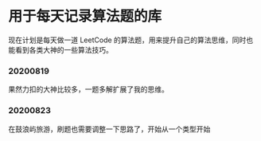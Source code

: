 # 用于每天记录算法题的库

现在计划是每天做一道 LeetCode 的算法题，用来提升自己的算法思维，同时也能看到各类大神的一些算法技巧。

### 20200819

果然力扣的大神比较多，一题多解扩展了我的思维。

### 20200823

在鼓浪屿旅游，刷题也需要调整一下思路了，开始从一个类型开始
